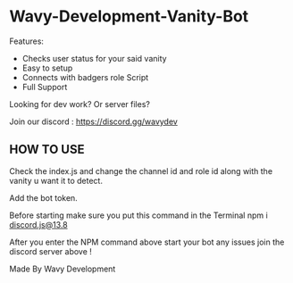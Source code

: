 # Wavy-Development-Vanity-Bot
Features:
+ Checks user status for your said vanity
+ Easy to setup 
+ Connects with badgers role Script 
+ Full Support 

Looking for dev work? Or server files? 

Join our discord : 
https://discord.gg/wavydev


## HOW TO USE ##

Check the index.js and change the channel id and role id along with the vanity u want it to detect.

Add the bot token. 

Before starting make sure you put this command in the Terminal npm i discord.js@13.8

After you enter the NPM command above start your bot any issues join the discord server above !

Made By Wavy Development


